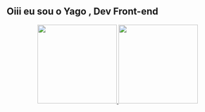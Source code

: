 ## Oiii eu sou o Yago , Dev Front-end
<div align="center">
  <a href="https://github.com/wFastx">
  <img height="180em" src="https://github-readme-stats.vercel.app/api?username=rafaballerini&show_icons=true&theme=dracula&include_all_commits=true&count_private=true"/>
  <img height="180em" src="https://github-readme-stats.vercel.app/api/top-langs/?username=wFastx&layout=compact&langs_count=7&theme=dracula"/>
